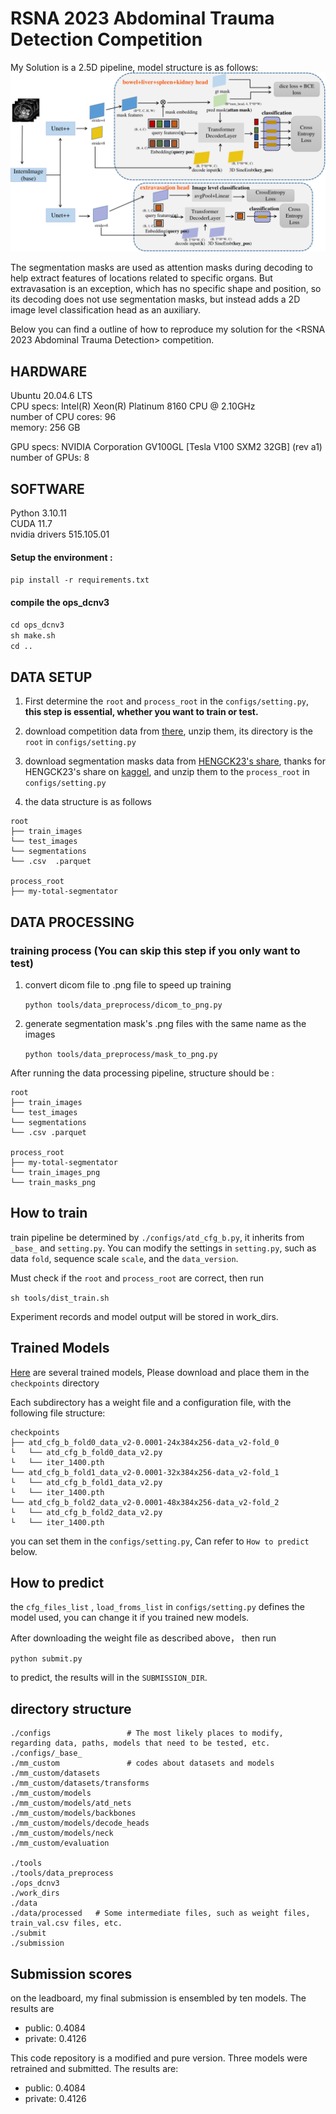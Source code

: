 # RSNA 2023 Abdominal Trauma Detection Competition
My Solution is a 2.5D pipeline, model structure is as follows:
![model](assets/model.png)

The segmentation masks are used as attention masks during decoding to help extract features of locations related to specific organs. But extravasation is an exception, which has no specific shape and position, so its decoding does not use segmentation masks, but instead adds a 2D image level classification head as an auxiliary.



Below you can find a outline of how to reproduce my solution for the <RSNA 2023 Abdominal Trauma Detection> competition.

##  HARDWARE

Ubuntu 20.04.6 LTS\
CPU specs: Intel(R) Xeon(R) Platinum 8160 CPU @ 2.10GHz\
number of CPU cores: 96\
memory: 256 GB

GPU specs: NVIDIA Corporation GV100GL [Tesla V100 SXM2 32GB] (rev a1)\
number of GPUs: 8


## SOFTWARE
Python    3.10.11\
CUDA    11.7\
nvidia drivers   515.105.01

#### Setup the environment :
`pip install -r requirements.txt`

#### compile the ops_dcnv3
 `cd ops_dcnv3`\
 `sh make.sh`\
 `cd ..`


## DATA SETUP
1. First determine the `root` and `process_root` in the `configs/setting.py`, **this step is essential, whether you want to train or test.**
2. download competition data from [there](https://www.kaggle.com/competitions/rsna-2023-abdominal-trauma-detection/data), unzip them, its directory is the `root` in `configs/setting.py`

3. download segmentation masks data from [HENGCK23's share](https://drive.google.com/drive/folders/11tCW2_huVJTWryfNgMFaLuP3Ll0XasNe), thanks for HENGCK23's share on [kaggel](https://www.kaggle.com/datasets/hengck23/total-segmentator-on-rsna-2023-abdominal-trauma?select=my-total-segmentator), and unzip them to the `process_root` in `configs/setting.py`

4. the data structure is as follows

```
root
├── train_images
└── test_images
└── segmentations
└── .csv  .parquet

process_root
├── my-total-segmentator

```

## DATA PROCESSING

### training process (You can skip this step if you only want to test)
1. convert dicom file to .png file to speed up training

    `python tools/data_preprocess/dicom_to_png.py`

2. generate segmentation mask's .png files with the same name as the images

    `python tools/data_preprocess/mask_to_png.py`

After running the data processing pipeline, structure should be :
```
root
├── train_images
└── test_images
└── segmentations
└── .csv .parquet

process_root
├── my-total-segmentator
└── train_images_png
└── train_masks_png
```

## How to train
train pipeline be determined by `./configs/atd_cfg_b.py`, it inherits from `_base_` and `setting.py`. You can modify the settings in `setting.py`, such as data `fold`, sequence scale `scale`, and the `data_version`. 

Must check if the `root` and `process_root` are correct, then run 

`sh tools/dist_train.sh`

Experiment records and model output will be stored in work_dirs.

## Trained Models 
[Here](https://drive.google.com/drive/folders/14avZb6KQrXOruEk-KebWphap38r24Ro1?usp=share_link) are several trained models, Please download and place them in the `checkpoints` directory

Each subdirectory has a weight file and a configuration file, with the following file structure:

```
checkpoints
├── atd_cfg_b_fold0_data_v2-0.0001-24x384x256-data_v2-fold_0
└   └── atd_cfg_b_fold0_data_v2.py
└   └── iter_1400.pth
└── atd_cfg_b_fold1_data_v2-0.0001-32x384x256-data_v2-fold_1
└   └── atd_cfg_b_fold1_data_v2.py
└   └── iter_1400.pth
└── atd_cfg_b_fold2_data_v2-0.0001-48x384x256-data_v2-fold_2
└   └── atd_cfg_b_fold2_data_v2.py
└   └── iter_1400.pth
```

you can set them in the `configs/setting.py`, Can refer to `How to predict` below.


## How to predict
the  `cfg_files_list` , `load_froms_list` in `configs/setting.py` defines the model used, you can change it if you trained new models.

After downloading the weight file as described above， then run 

`python submit.py` 

to predict, the results will in the `SUBMISSION_DIR`.


## directory structure
```
./configs                 # The most likely places to modify, regarding data, paths, models that need to be tested, etc.
./configs/_base_
./mm_custom               # codes about datasets and models
./mm_custom/datasets
./mm_custom/datasets/transforms
./mm_custom/models
./mm_custom/models/atd_nets
./mm_custom/models/backbones
./mm_custom/models/decode_heads
./mm_custom/models/neck
./mm_custom/evaluation

./tools           
./tools/data_preprocess       
./ops_dcnv3
./work_dirs         
./data
./data/processed   # Some intermediate files, such as weight files, train_val.csv files, etc.
./submit
./submission
```

## Submission scores
on the leadboard, my final submission is ensembled by ten models. The results are 

- public:  0.4084
- private:  0.4126 


This code repository is a modified and pure version. Three models were retrained and submitted. The results are:

- public:  0.4084
- private:  0.4126
